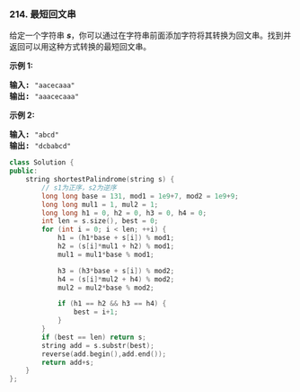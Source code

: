 ### 214. 最短回文串
<div class="notranslate"><p>给定一个字符串 <em><strong>s</strong></em>，你可以通过在字符串前面添加字符将其转换为回文串。找到并返回可以用这种方式转换的最短回文串。</p>
<p><strong>示例 1:</strong></p>
<pre><strong>输入: </strong><code>"aacecaaa"</code>
<strong>输出:</strong> <code>"aaacecaaa"</code>
</pre>
<p><strong>示例 2:</strong></p>
<pre><strong>输入: </strong><code>"abcd"</code>
<strong>输出:</strong> <code>"dcbabcd"</code></pre>
</div>

```cpp
class Solution {
public:
    string shortestPalindrome(string s) {
        // s1为正序，s2为逆序
        long long base = 131, mod1 = 1e9+7, mod2 = 1e9+9;
        long long mul1 = 1, mul2 = 1;
        long long h1 = 0, h2 = 0, h3 = 0, h4 = 0;
        int len = s.size(), best = 0;
        for (int i = 0; i < len; ++i) {
            h1 = (h1*base + s[i]) % mod1;
            h2 = (s[i]*mul1 + h2) % mod1;
            mul1 = mul1*base % mod1;

            h3 = (h3*base + s[i]) % mod2;
            h4 = (s[i]*mul2 + h4) % mod2;
            mul2 = mul2*base % mod2;

            if (h1 == h2 && h3 == h4) {
                best = i+1;
            }
        }
        if (best == len) return s;
        string add = s.substr(best);
        reverse(add.begin(),add.end());
        return add+s;
    }
};
```

